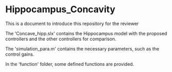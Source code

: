 # Hippocampus_Concavity

This is a document to introduce this repository for the reviewer 

The 'Concave_hipp.slx' contains the Hippocampus model with the proposed controllers and the other controllers for comparison. 

The 'simulation_para.m' contains the necessary parameters, such as the control gains.

In the 'function' folder, some defined functions are provided. 
